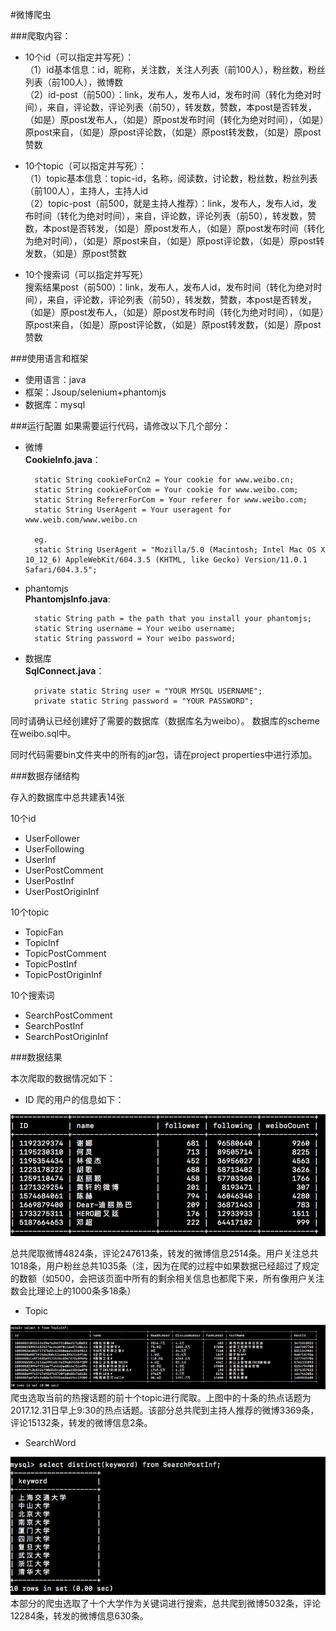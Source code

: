 #微博爬虫

###爬取内容：   

* 10个id（可以指定并写死）：  
（1）id基本信息：id，昵称，关注数，关注人列表（前100人），粉丝数，粉丝列表（前100人），微博数  
（2）id-post（前500）：link，发布人，发布人id，发布时间（转化为绝对时间），来自，评论数，评论列表（前50），转发数，赞数，本post是否转发，（如是）原post发布人，（如是）原post发布时间（转化为绝对时间），（如是）原post来自，（如是）原post评论数，（如是）原post转发数，（如是）原post赞数  

*  10个topic（可以指定并写死）：  
（1）topic基本信息：topic-id，名称，阅读数，讨论数，粉丝数，粉丝列表（前100人），主持人，主持人id  
（2）topic-post（前500，就是主持人推荐）：link，发布人，发布人id，发布时间（转化为绝对时间），来自，评论数，评论列表（前50），转发数，赞数，本post是否转发，（如是）原post发布人，（如是）原post发布时间（转化为绝对时间），（如是）原post来自，（如是）原post评论数，（如是）原post转发数，（如是）原post赞数

* 10个搜索词（可以指定并写死）  
	搜索结果post（前500）：link，发布人，发布人id，发布时间（转化为绝对时间），来自，评论数，评论列表（前50），转发数，赞数，本post是否转发，（如是）原post发布人，（如是）原post发布时间（转化为绝对时间），（如是）原post来自，（如是）原post评论数，（如是）原post转发数，（如是）原post赞数

###使用语言和框架
* 使用语言：java  
* 框架：Jsoup/selenium+phantomjs  
* 数据库：mysql  

###运行配置
如果需要运行代码，请修改以下几个部分：

* 微博  
**CookieInfo.java**：  

		static String cookieForCn2 = Your cookie for www.weibo.cn;
		static String cookieForCom = Your cookie for www.weibo.com;
		static String RefererForCom = Your referer for www.weibo.com;
		static String UserAgent = Your useragent for www.weib.com/www.weibo.cn
		
		eg.
		static String UserAgent = "Mozilla/5.0 (Macintosh; Intel Mac OS X 10_12_6) AppleWebKit/604.3.5 (KHTML, like Gecko) Version/11.0.1 Safari/604.3.5";


* phantomjs  
**PhantomjsInfo.java**:

		static String path = the path that you install your phantomjs;
		static String username = Your weibo username;
		static String password = Your weibo password;

* 数据库  
**SqlConnect.java**：

		private static String user = "YOUR MYSQL USERNAME";
		private static String password = "YOUR PASSWORD";  

同时请确认已经创建好了需要的数据库（数据库名为weibo）。
数据库的scheme在weibo.sql中。

同时代码需要bin文件夹中的所有的jar包，请在project properties中进行添加。


###数据存储结构

存入的数据库中总共建表14张  

10个id

* UserFollower         
* UserFollowing      
* UserInf              
* UserPostComment      
* UserPostInf         
* UserPostOriginInf 
   
10个topic  

* TopicFan             
* TopicInf             
* TopicPostComment     
* TopicPostInf         
* TopicPostOriginInf  
 
10个搜索词  
           
* SearchPostComment    
* SearchPostInf        
* SearchPostOriginInf 

###数据结果

本次爬取的数据情况如下：

* ID
爬的用户的信息如下：

![](pic_1.png)

总共爬取微博4824条，评论247613条，转发的微博信息2514条。用户关注总共1018条，用户粉丝总共1035条（注，因为在爬的过程中如果数据已经超过了规定的数额（如500，会把该页面中所有的剩余相关信息也都爬下来，所有像用户关注数会比理论上的1000条多18条）

* 	Topic

![](pic_2.png)
爬虫选取当前的热搜话题的前十个topic进行爬取。上图中的十条的热点话题为2017.12.31日早上9:30的热点话题。该部分总共爬到主持人推荐的微博3369条，评论15132条，转发的微博信息2条。

*	SearchWord

![](pic_3.png)
本部分的爬虫选取了十个大学作为关键词进行搜索，总共爬到微博5032条，评论12284条，转发的微博信息630条。


